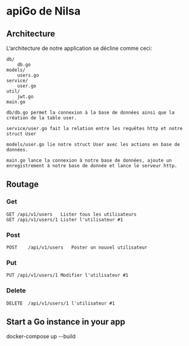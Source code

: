 # apiGo de Nilsa

## Architecture
L’architecture de notre application se décline comme ceci:
```archi
db/
    db.go
models/
    users.go
service/
    user.go
util/
    jwt.go
main.go
```
```database
db/db.go permet la connexion à la base de données ainsi que la création de la table user.
```
``` users
service/user.go fait la relation entre les requêtes http et notre struct User
```
```user
models/user.go lie notre struct User avec les actions en base de données.
```
```main
main.go lance la connexion à notre base de données, ajoute un enregistrement à notre base de donnée et lance le serveur http.
```
## Routage
### Get
```http request
GET	/api/v1/users	Lister tous les utilisateurs
GET	/api/v1/users/1	Lister l'utilisateur #1
```

### Post
```http request
POST	/api/v1/users	Poster un nouvel utilisateur
```

### Put
```http request
PUT	/api/v1/users/1	Modifier l'utilisateur #1
```

### Delete
```http request
DELETE	/api/v1/users/1	l'utilisateur #1
```

## Start a Go instance in your app
docker-compose up --build
